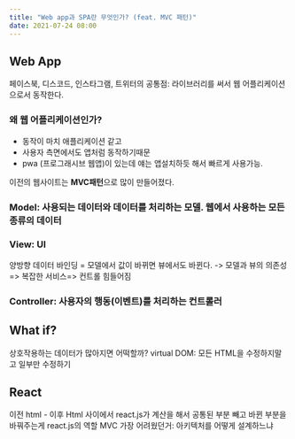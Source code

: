 ```yaml
---
title: "Web app과 SPA란 무엇인가? (feat. MVC 패턴)"
date: 2021-07-24 08:00
---
```


## Web App

페이스북, 디스코드, 인스타그램, 트위터의 공통점: 라이브러리를 써서 웹 어플리케이션으로서 동작한다. 

### 왜 웹 어플리케이션인가?

- 동작이 마치 애플리케이션 같고
- 사용자 측면에서도 앱처럼 동작하기때문
- pwa (프로그래시브 웹앱)이 있는데 얘는 앱설치하듯 해서 빠르게 사용가능. 

이전의 웹사이트는 **MVC패턴**으로 많이 만들어졌다. 
### Model: 사용되는 데이터와 데이터를 처리하는 모델. 웹에서 사용하는 모든 종류의 데이터

### View: UI
양방향 데이터 바인딩 = 모델에서 값이 바뀌면 뷰에서도 바뀐다. -> 모델과 뷰의 의존성 => 복잡한 서비스=> 컨트롤 힘들어짐
### Controller: 사용자의 행동(이벤트)를 처리하는 컨트롤러

## What if?
상호작용하는 데이터가 많아지면 어떡할까?
virtual DOM: 모든 HTML을 수정하지말고 일부만 수정하기

## React
이전 html - 이후 Html 사이에서 react.js가 계산을 해서 공통된 부분 빼고 바뀐 부분을 바꿔주는게 react.js의 역할
MVC 가장 어려웠던거: 아키텍처를 어떻게 설계하느냐
